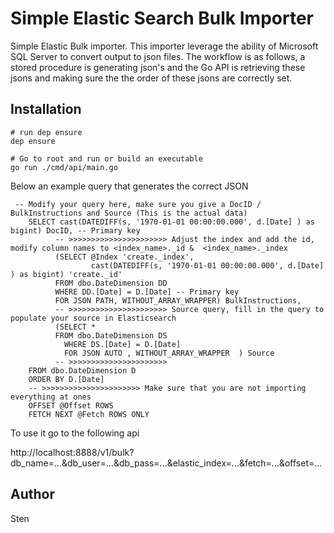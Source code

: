 # Simple Elastic Search Bulk Importer

Simple Elastic Bulk importer. This importer leverage the ability of Microsoft SQL Server to convert output to json files. The workflow is as follows, a stored procedure is generating json's and the Go API is retrieving these jsons and making sure the the order of these jsons are correctly set.

## Installation 
```
# run dep ensure
dep ensure

# Go to root and run or build an executable
go run ./cmd/api/main.go

```


Below an example query that generates the correct JSON 

```
 -- Modify your query here, make sure you give a DocID / BulkInstructions and Source (This is the actual data)
    SELECT cast(DATEDIFF(s, '1970-01-01 00:00:00.000', d.[Date] ) as bigint) DocID, -- Primary key
          -- >>>>>>>>>>>>>>>>>>>>>> Adjust the index and add the id, modify column names to <index_name>._id &  <index_name>._index
          (SELECT @Index 'create._index',
                  cast(DATEDIFF(s, '1970-01-01 00:00:00.000', d.[Date] ) as bigint) 'create._id'
          FROM dbo.DateDimension DD 
          WHERE DD.[Date] = D.[Date] -- Primary key 
          FOR JSON PATH, WITHOUT_ARRAY_WRAPPER) BulkInstructions,
          -- >>>>>>>>>>>>>>>>>>>>>> Source query, fill in the query to populate your source in Elasticsearch
          (SELECT *
          FROM dbo.DateDimension DS
            WHERE DS.[Date] = D.[Date]  
            FOR JSON AUTO , WITHOUT_ARRAY_WRAPPER  ) Source
          -- >>>>>>>>>>>>>>>>>>>>>>  
    FROM dbo.DateDimension D
    ORDER BY D.[Date]
    -- >>>>>>>>>>>>>>>>>>>>>> Make sure that you are not importing everything at ones 
    OFFSET @Offset ROWS 
    FETCH NEXT @Fetch ROWS ONLY
```

To use it go to the following api

http://localhost:8888/v1/bulk?db_name=...&db_user=...&db_pass=...&elastic_index=...&fetch=...&offset=...

## Author
Sten

